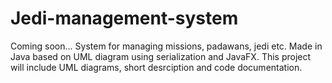 # Jedi-management-system
Coming soon... System for managing missions, padawans, jedi etc. Made in Java based on UML diagram using serialization and JavaFX. This project will include UML diagrams, short desrciption and code documentation.

